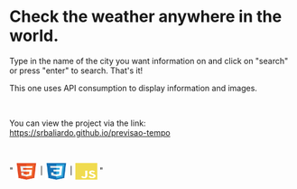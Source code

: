 # Check the weather anywhere in the world.

Type in the name of the city you want information on and click on "search" or press "enter" to search. That's it! <br>

This one uses API consumption to display information and images.

<br>

You can view the project via the link: <br>
https://srbaliardo.github.io/previsao-tempo

<br>

" <img align="center" alt="HTML" height="30" width="40" src="https://raw.githubusercontent.com/devicons/devicon/master/icons/html5/html5-original.svg"> | 
  <img align="center" alt="CSS" height="30" width="40" src="https://raw.githubusercontent.com/devicons/devicon/master/icons/css3/css3-original.svg"> | 
  <img align="center" alt="Js" height="30" width="40" src="https://raw.githubusercontent.com/devicons/devicon/master/icons/javascript/javascript-plain.svg"> "
